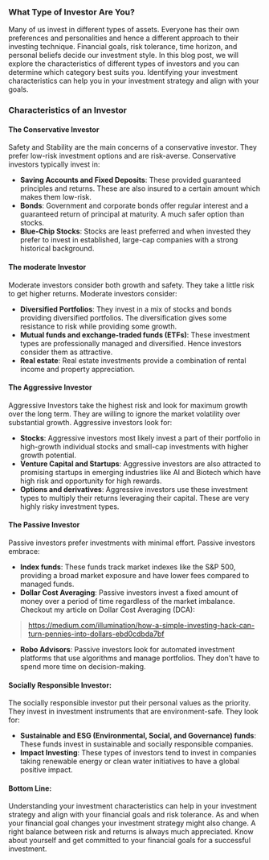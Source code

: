 ### What Type of Investor Are You?

Many of us invest in different types of assets. Everyone has their own preferences and personalities and hence a different approach to their investing technique. Financial goals, risk tolerance, time horizon, and personal beliefs decide our investment style. In this blog post, we will explore the characteristics of different types of investors and you can determine which category best suits you. Identifying your investment characteristics can help you in your investment strategy and align with your goals.

### Characteristics of an Investor
#### The Conservative Investor
Safety and Stability are the main concerns of a conservative investor. They prefer low-risk investment options and are risk-averse. Conservative investors typically invest in:
* **Saving Accounts and Fixed Deposits**: These provided guaranteed principles and returns. These are also insured to a certain amount which makes them low-risk.
* **Bonds**: Government and corporate bonds offer regular interest and a guaranteed return of principal at maturity. A much safer option than stocks.
* **Blue-Chip Stocks**: Stocks are least preferred and when invested they prefer to invest in established, large-cap companies with a strong historical background.

#### The moderate Investor
Moderate investors consider both growth and safety. They take a little risk to get higher returns. Moderate investors consider:
* **Diversified Portfolios**: They invest in a mix of stocks and bonds providing diversified portfolios. The diversification gives some resistance to risk while providing some growth.
* **Mutual funds and exchange-traded funds (ETFs)**: These investment types are professionally managed and diversified. Hence investors consider them as attractive.
* **Real estate**: Real estate investments provide a combination of rental income and property appreciation.

#### The Aggressive Investor
Aggressive Investors take the highest risk and look for maximum growth over the long term. They are willing to ignore the market volatility over substantial growth. Aggressive investors look for:
* **Stocks**: Aggressive investors most likely invest a part of their portfolio in high-growth individual stocks and small-cap investments with higher growth potential.
* **Venture Capital and Startups**: Aggressive investors are also attracted to promising startups in emerging industries like AI and Biotech which have high risk and opportunity for high rewards.
* **Options and derivatives**: Aggressive investors use these investment types to multiply their returns leveraging their capital. These are very highly risky investment types.

#### The Passive Investor
Passive investors prefer investments with minimal effort. Passive investors embrace:
* **Index funds**: These funds track market indexes like the S&P 500, providing a broad market exposure and have lower fees compared to managed funds.
* **Dollar Cost Averaging**: Passive investors invest a fixed amount of money over a period of time regardless of the market imbalance. Checkout my article on Dollar Cost Averaging (DCA):

> https://medium.com/illumination/how-a-simple-investing-hack-can-turn-pennies-into-dollars-ebd0cdbda7bf

* **Robo Advisors**: Passive investors look for automated investment platforms that use algorithms and manage portfolios. They don't have to spend more time on decision-making.

#### Socially Responsible Investor: 
The socially responsible investor put their personal values as the priority. They invest in investment instruments that are environment-safe. They look for:
* **Sustainable and ESG (Environmental, Social, and Governance) funds**: These funds invest in sustainable and socially responsible companies.
* **Impact Investing**: These types of investors tend to invest in companies taking renewable energy or clean water initiatives to have a global positive impact.

#### Bottom Line:
Understanding your investment characteristics can help in your investment strategy and align with your financial goals and risk tolerance. As and when your financial goal changes your investment strategy might also change. A right balance between risk and returns is always much appreciated. Know about yourself and get committed to your financial goals for a successful investment.
